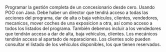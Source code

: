 Programar la gestión completa de un concesionario desde cero.
Usando POO con Java.
Debe haber un director que tendrá acceso a todas las acciones del programa, dar de alta o baja vehículos, clientes, vendedores, mecanicos, mover coches de una exposicion a otra, así como acceso a todos los
listados del programa.
También debemos incluir a los vendedores que tendrán acceso a dar de alta, baja vehículos, clientes.
Los mecánicos tendrán acceso al apartado de reparaciones.
Los clientes solo pueden consultar el listado de los vehículos disponibles, los que tienen reservados.
